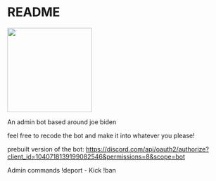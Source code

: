 # README
[<img src="https://open.autocode.com/static/images/open.svg?" width="192">](https://open.autocode.com/)

An admin bot based around joe biden

feel free to recode the bot and make it into whatever you please!

prebuilt version of the bot:
https://discord.com/api/oauth2/authorize?client_id=1040718139199082546&permissions=8&scope=bot

Admin commands
!deport - Kick
!ban
